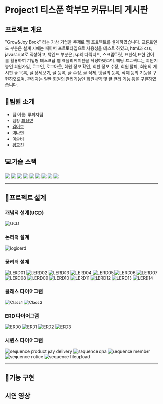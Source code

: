 # Project1 티스푼 학부모 커뮤니티 게시판

## 프로젝트 개요

"Grow&Joy Book" 라는 가상 기업을 주제로 웹 프로젝트를 설계하였습니다.
 프론트엔드 부분은 설계 시에는 페이퍼 프로토타입으로 사용성을 테스트 하였고, html과 css, javascript로 작성하고, 백엔드 부분은 jsp의 디렉티브, 스크립트릿, 표현식,표현 언어를 활용하여 기업형 데스크탑 웹 애플리케이션을 작성하였으며, 해당 프로젝트는 회원기능인 회원가입, 로그인, 로그아웃, 회원 정보 확인, 회원 정보 수정, 회원 탈퇴, 회원의 게시판 글 목록, 글 상세보기, 글 등록, 글 수정, 글 삭제, 댓글의 등록, 삭제 등의 기능을 구현하였으며, 관리자는 일반 회원의 관리기능인 회원내역 및 글 관리 기능 등을 구현하였습니다.

## 👋팀원 소개
- 팀 이름: 루이지팀
- 팀장 [최상민](https://github.com/sangmin0816)
- [김이호](https://github.com/leeho7029)
- [박나연](https://github.com/soumunda8)
- [이슬비](https://github.com/doobee2)
- [황교진](https://github.com/sendjin5)

## 💻기술 스택
<img src="https://img.shields.io/badge/html5-E34F26?style=for-the-badge&logo=html5&logoColor=white"> 
<img src="https://img.shields.io/badge/css-1572B6?style=for-the-badge&logo=css3&logoColor=white"> 
<img src="https://img.shields.io/badge/javascript-F7DF1E?style=for-the-badge&logo=javascript&logoColor=black"> 
<img src="https://img.shields.io/badge/mariaDB-003545?style=for-the-badge&logo=mariaDB&logoColor=white"> 
<img src="https://img.shields.io/badge/java-007396?style=for-the-badge&logo=java&logoColor=white"> 
<img src="https://img.shields.io/badge/apache tomcat-F8DC75?style=for-the-badge&logo=apachetomcat&logoColor=white"> 
<img src="https://img.shields.io/badge/git-F05032?style=for-the-badge&logo=git&logoColor=white"> 
<img src="https://img.shields.io/badge/github-181717?style=for-the-badge&logo=github&logoColor=white"> 
<img src="https://img.shields.io/badge/jquery-0769AD?style=for-the-badge&logo=jquery&logoColor=white"> 



---
## 📝프로젝트 설계
### 개념적 설계(UCD)
![UCD](/README/pro02%20UCD.png)

### 논리적 설계
![logicerd](/README/logicalerd.png)


### 물리적 설계
![LERD01](/README/PERD/01.png)
![LERD02](/README/PERD/02.png)
![LERD03](/README/PERD/03.png)
![LERD04](/README/PERD/04.png)
![LERD05](/README/PERD/05.png)
![LERD06](/README/PERD/06.png)
![LERD07](/README/PERD/07.png)
![LERD08](/README/PERD/08.png)
![LERD09](/README/PERD/09.png)
![LERD10](/README/PERD/10.png)
![LERD11](/README/PERD/11.png)
![LERD12](/README/PERD/12.png)
![LERD13](/README/PERD/13.png)
![LERD14](/README/PERD/14.png)

### 클래스 다이어그램
![Class1](/README/class1.png)
![Class2](/README/class2.png)

### ERD 다이어그램
![ERD0](/README/erd%20diagram/image.png)
![ERD1](/README/erd%20diagram/image(1).png)
![ERD2](/README/erd%20diagram/image%20(2).png)
![ERD3](/README/erd%20diagram/image%20(3).png)

### 시퀀스 다이어그램
![sequence product pay delivery](/README/sequence/project2%20product%20pay%20delivery.png)
![sequence qna](/README/sequence/project2%20Qna.png)
![sequence member](/README/sequence/project2member.png)
![sequence notice](/README/sequence/project2Notice.png)
![sequence fileupload](/README/sequence/project2Fileupload.png)


---
## 🔧기능 구현



## 시연 영상

